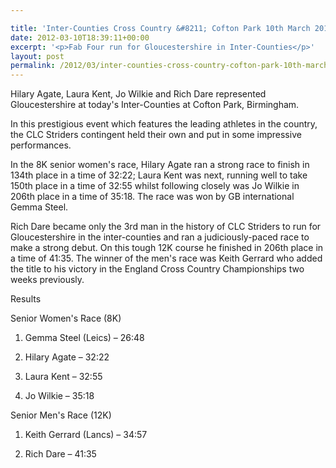 ```yaml
---

title: 'Inter-Counties Cross Country &#8211; Cofton Park 10th March 2012'
date: 2012-03-10T18:39:11+00:00
excerpt: '<p>Fab Four run for Gloucestershire in Inter-Counties</p>'
layout: post
permalink: /2012/03/inter-counties-cross-country-cofton-park-10th-march-2012/
---
```

</p> 

Hilary Agate, Laura Kent, Jo Wilkie and Rich Dare represented Gloucestershire at today's Inter-Counties at Cofton Park, Birmingham.

In this prestigious event which features the leading athletes in the country, the CLC Striders contingent held their own and put in some impressive performances.

In the 8K senior women's race, Hilary Agate ran a strong race to finish in 134th place in a time of 32:22; Laura Kent was next, running well to take 150th place in a time of 32:55 whilst following closely was Jo Wilkie in 206th place in a time of 35:18. The race was won by GB international Gemma Steel.

Rich Dare became only the 3rd man in the history of CLC Striders to run for Gloucestershire in the inter-counties and ran a judiciously-paced race to make a strong debut. On this tough 12K course he finished in 206th place in a time of 41:35. The winner of the men's race was Keith Gerrard who added the title to his victory in the England Cross Country Championships two weeks previously.

Results

Senior Women's Race (8K)

1) Gemma Steel (Leics) &#8211; 26:48

134) Hilary Agate &#8211; 32:22

150) Laura Kent &#8211; 32:55

206) Jo Wilkie &#8211; 35:18

Senior Men's Race (12K)

1) Keith Gerrard (Lancs) &#8211; 34:57

206) Rich Dare &#8211; 41:35</p>